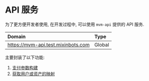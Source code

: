 # API 服务

为了更方便开发者使用, 在开发过程中, 可以使用 `mvm-api` 提供的 API 服务.

| Domain                               | Type   |
| :----------------------------------- | :----- |
| <https://mvm-api.test.mixinbots.com> | Global |

主要封装了以下功能:

1. [支付参数构建](/api/payment)
2. [获取用户或资产的映射](/api/map.md)

<!-- > [api 调用的例子请点击](https://github.com/MixinNetwork/bot-api-nodejs-client/blob/main/example/mvm_api.js) -->
